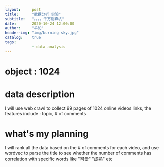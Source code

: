 ```yaml
---
layout:     post
title:      "数据分析 实验"
subtitle:   "。。。。千万别弃坑"
date:       2020-10-24 12:00:00
author:     "羊驼"
header-img: "img/burning sky.jpg"
catalog:    true
tags:
            - data analysis
---
```



# object : 1024

# data description

I will use web crawl to collect 99 pages of 1024 online videos links, the features include : topic, # of comments


# what's my planning

I will rank all the data based on the # of comments for each video, and use wordvec to parse the title to see whether the number of comments has correlation with specific words like "可爱" "成熟" etc